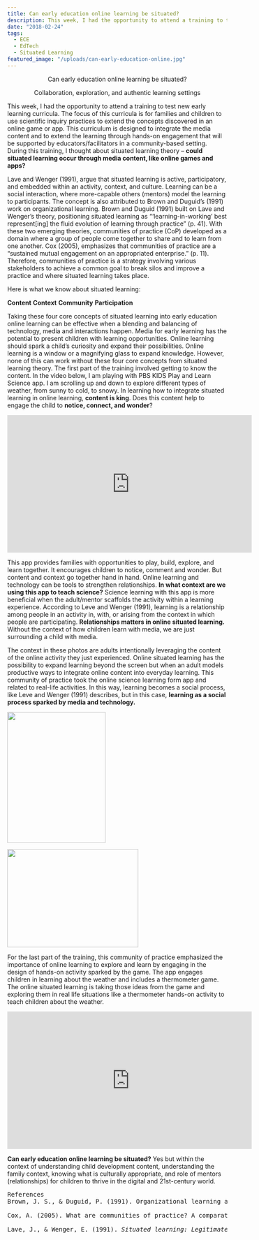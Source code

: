 ```yaml
---
title: Can early education online learning be situated?
description: This week, I had the opportunity to attend a training to test new early learning curricula. The focus of this curricula is for families and children to use scientific inquiry practices to extend the concepts discovered in an online game or app.
date: "2018-02-24"
tags:
  - ECE
  - EdTech
  - Situated Learning
featured_image: "/uploads/can-early-education-online.jpg"
---
```


<p style="text-align: center;">Can early education online learning be situated?</p>
<p style="text-align: center;">Collaboration, exploration, and authentic learning settings</p>
<p style="text-align: left;">This week, I had the opportunity to attend a training to test new early learning curricula. The focus of this curricula is for families and children to use scientific inquiry practices to extend the concepts discovered in an online game or app. This curriculum is designed to integrate the media content and to extend the learning through hands-on engagement that will be supported by educators/facilitators in a community-based setting. During this training, I thought about situated learning theory – <strong>could situated learning occur through media content, like online games and apps?</strong></p>
Lave and Wenger (1991), argue that situated learning is active, participatory, and embedded within an activity, context, and culture. Learning can be a social interaction, where more-capable others (mentors) model the learning to participants. The concept is also attributed to Brown and Duguid’s (1991) work on organizational learning. Brown and Duguid (1991) built on Lave and Wenger’s theory, positioning situated learning as “‘learning-in-working’ best represent[ing] the fluid evolution of learning through practice” (p. 41). With these two emerging theories, communities of practice (CoP) developed as a domain where a group of people come together to share and to learn from one another. Cox (2005), emphasizes that communities of practice are a “sustained mutual engagement on an appropriated enterprise.” (p. 11). Therefore, communities of practice is a strategy involving various stakeholders to achieve a common goal to break silos and improve a practice and where situated learning takes place.

Here is what we know about situated learning:

<strong>Content</strong>
<strong> Context</strong>
<strong> Community</strong>
<strong> Participation</strong>

Taking these four core concepts of situated learning into early education online learning can be effective when a blending and balancing of technology, media and interactions happen. Media for early learning has the potential to present children with learning opportunities. Online learning should spark a child’s curiosity and expand their possibilities. Online learning is a window or a magnifying glass to expand knowledge. However, none of this can work without these four core concepts from situated learning theory. The first part of the training involved getting to know the content. In the video below, I am playing with PBS KIDS Play and Learn Science app. I am scrolling up and down to explore different types of weather, from sunny to cold, to snowy. In learning how to integrate situated learning in online learning, <strong>content is king</strong>. Does this content help to engage the child to <strong>notice, connect, and wonder</strong>?

<iframe width="560" height="315" src="https://www.youtube-nocookie.com/embed/ZkWm9nTBFbo" frameborder="0" allow="accelerometer; autoplay; encrypted-media; gyroscope; picture-in-picture" allowfullscreen></iframe>

This app provides families with opportunities to play, build, explore, and learn together. It encourages children to notice, comment and wonder. But content and context go together hand in hand. Online learning and technology can be tools to strengthen relationships. <strong>In what context are we using this app to teach science?</strong> Science learning with this app is more beneficial when the adult/mentor scaffolds the activity within a learning experience. According to Leve and Wenger (1991), learning is a relationship among people in an activity in, with, or arising from the context in which people are participating. <strong>Relationships matters in online situated learning.</strong> Without the context of how children learn with media, we are just surrounding a child with media.

The context in these photos are adults intentionally leveraging the content of the online activity they just experienced. Online situated learning has the possibility to expand learning beyond the screen but when an adult models productive ways to integrate online content into everyday learning. This community of practice took the online science learning form app and related to real-life activities. In this way, learning becomes a social process, like Leve and Wenger (1991) describes, but in this case, <strong>learning as a social process sparked by media and technology.</strong>

<a href="http://knowledgylab.com/wp-content/uploads/2018/02/uIMG_5446.jpg"><img class="size-medium wp-image-781 aligncenter" src="http://knowledgylab.com/wp-content/uploads/2018/02/uIMG_5446-225x300.jpg" alt="" width="225" height="300" /></a>

<a href="http://knowledgylab.com/wp-content/uploads/2018/02/uIMG_5447.jpg"><img class="size-medium wp-image-782 aligncenter" src="http://knowledgylab.com/wp-content/uploads/2018/02/uIMG_5447-300x225.jpg" alt="" width="300" height="225" /></a>

For the last part of the training, this community of practice emphasized the importance of online learning to explore and learn by engaging in the design of hands-on activity sparked by the game. The app engages children in learning about the weather and includes a thermometer game. The online situated learning is taking those ideas from the game and exploring them in real life situations like a thermometer hands-on activity to teach children about the weather.

<iframe width="560" height="315" src="https://www.youtube-nocookie.com/embed/ZJ3Cu_M4cGM" frameborder="0" allow="accelerometer; autoplay; encrypted-media; gyroscope; picture-in-picture" allowfullscreen></iframe>

<strong>Can early education online learning be situated?</strong> Yes but within the context of understanding child development content, understanding the family context, knowing what is culturally appropriate, and role of mentors (relationships) for children to thrive in the digital and 21st-century world.

<pre>References 
Brown, J. S., &amp; Duguid, P. (1991). Organizational learning and communities-of-practice: Toward a unified view of working, learning, and innovation. <em>Organization Science, 2(1)</em>, 40–57.

Cox, A. (2005). What are communities of practice? A comparative review of four seminal works. <em>Journal of Information Sciences, 31(6)</em>, 527-540. doi: 10.1177/0165551505057016

Lave, J., &amp; Wenger, E. (1991). <em>Situated learning: Legitimate peripheral participation</em>. New York: Cambridge University Press.</pre>
